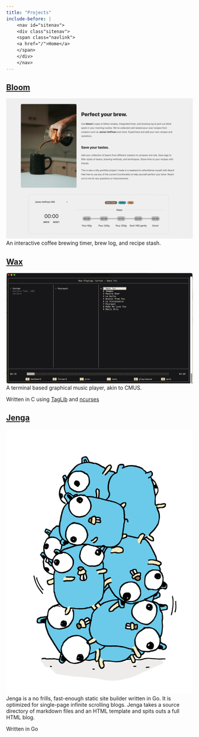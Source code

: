 ```yaml
---
title: "Projects"
include-before: |
    <nav id="sitenav">
    <div class"sitenav">
    <span class="navlink">
    <a href="/">Home</a>
    </span>
    </div>
    </nav>
---
```


## [Bloom](https://bloom.znschaffer.com)


![bloom screenshot](img/bloom.webp)
An interactive coffee brewing timer, brew log, and recipe stash.


## [Wax](https://github.com/znschaffer/wax.git)


![wax screenshot](img/wax.webp)
A terminal based graphical music player, akin to CMUS.

Written in C using [TagLib](https://taglib.org) and [ncurses](https://invisible-island.net/ncurses)


## [Jenga](https://github.com/znschaffer/jenga)


![jenga screenshot](img/jenga.webp)
Jenga is a no frills, fast-enough static site builder written in Go. It is
optimized for single-page infinite scrolling blogs. Jenga takes a source
directory of markdown files and an HTML template and spits outs a full HTML
blog.

Written in Go
